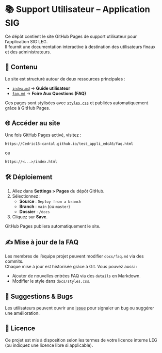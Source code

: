 # 📚 Support Utilisateur – Application SIG

Ce dépôt contient le site GitHub Pages de support utilisateur pour l’application SIG LEG.  
Il fournit une documentation interactive à destination des utilisateurs finaux et des administrateurs.

## 🔎 Contenu

Le site est structuré autour de deux ressources principales :

- [`index.md`](docs/index.md) → **Guide utilisateur**
- [`faq.md`](docs/faq.md) → **Foire Aux Questions (FAQ)**

Ces pages sont stylisées avec [`styles.css`](docs/styles.css) et publiées automatiquement grâce à GitHub Pages.

## 🌐 Accéder au site

Une fois GitHub Pages activé, visitez :

```
https://Cedric15-cantal.github.io/test_appli_edcA6/faq.html
```

ou

```
https://<...>/index.html
```

## 🛠️ Déploiement

1. Allez dans **Settings > Pages** du dépôt GitHub.
2. Sélectionnez :
   - **Source** : `Deploy from a branch`
   - **Branch** : `main` (ou `master`)
   - **Dossier** : `/docs`
3. Cliquez sur **Save**.

GitHub Pages publiera automatiquement le site.

## ✍️ Mise à jour de la FAQ

Les membres de l’équipe projet peuvent modifier `docs/faq.md` via des commits.  
Chaque mise à jour est historisée grâce à Git. Vous pouvez aussi :

- Ajouter de nouvelles entrées FAQ via des `details` en Markdown.
- Modifier le style dans `docs/styles.css`.

## 💬 Suggestions & Bugs

Les utilisateurs peuvent ouvrir une [issue](https://github.com/<votre-org>/<repo>/issues) pour signaler un bug ou suggérer une amélioration.

## 📄 Licence

Ce projet est mis à disposition selon les termes de votre licence interne LEG (ou indiquez une licence libre si applicable).
